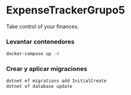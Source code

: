 # ExpenseTrackerGrupo5
Take control of your finances.


### Levantar contenedores 

```bash
docker-compose up -d
```

### Crear y aplicar migraciones
```bash
dotnet ef migrations add InitialCreate
dotnet ef database update
```
